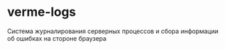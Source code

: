 # verme-logs
Система журналирования серверных процессов и сбора информации об ошибках на стороне браузера


